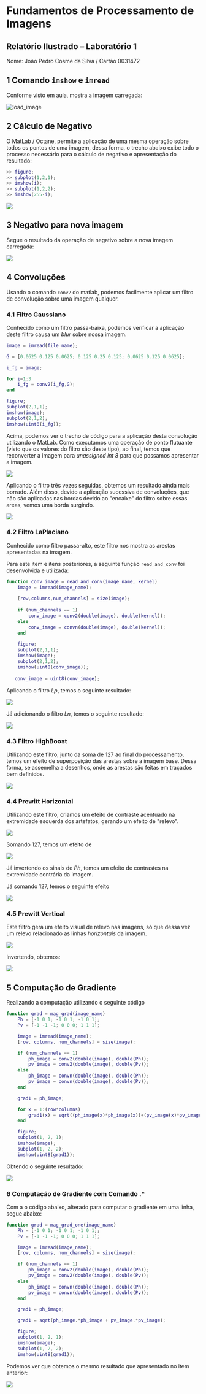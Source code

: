 # Fundamentos de Processamento de Imagens

## Relatório Ilustrado – Laboratório 1

Nome: João Pedro Cosme da Silva / Cartão 0031472

## 1 Comando `imshow` e `imread`

Conforme visto em aula, mostra a imagem carregada:

![load_image](2022-12-19-11-53-47.png)

## 2 Cálculo de Negativo

O MatLab / Octane, permite a aplicação de uma mesma operação sobre todos os pontos de uma imagem, dessa forma, o trecho abaixo exibe todo o processo necessário para o cálculo de negativo e apresentação do resultado:

```matlab
>> figure;
>> subplot(1,2,1);
>> imshow(i);
>> subplot(1,2,2);
>> imshow(255-i);
```
![](2022-12-19-22-39-20.png)

## 3 Negativo para nova imagem

Segue o resultado da operação de negativo sobre a nova imagem carregada:

![](2022-12-19-22-41-38.png)

## 4 Convoluções

Usando o comando `conv2` do matlab, podemos facilmente aplicar um filtro de convolução sobre uma imagem qualquer.

### 4.1 Filtro Gaussiano

Conhecido como um filtro passa-baixa, podemos verificar a aplicação deste filtro causa um *blur* sobre nossa imagem.

```matlab
image = imread(file_name);

G = [0.0625 0.125 0.0625; 0.125 0.25 0.125; 0.0625 0.125 0.0625];

i_fg = image;

for i=1:3
    i_fg = conv2(i_fg,G);
end

figure;
subplot(2,1,1);
imshow(image);
subplot(2,1,2);
imshow(uint8(i_fg));
```
Acima, podemos ver o trecho de código para a aplicação desta convolução utilizando o MatLab. Como executamos uma operação de ponto flutuante (visto que os valores do filtro são deste tipo), ao final, temos que reconverter a imagem para *unassigned int 8* para que possamos apresentar a imagem.

![](2022-12-19-22-49-52.png)

Aplicando o filtro três vezes seguidas, obtemos um resultado ainda mais borrado. Além disso, devido a aplicação sucessiva de convoluções, que não são aplicadas nas bordas devido ao "encaixe" do filtro sobre essas areas, vemos uma borda surgindo.

![](2022-12-19-22-52-19.png)

### 4.2 Filtro LaPlaciano

Conhecido como filtro passa-alto, este filtro nos mostra as arestas apresentadas na imagem.

Para este item e itens posteriores, a seguinte função `read_and_conv` foi desenvolvida e utilizada:

```matlab
function conv_image = read_and_conv(image_name, kernel)
    image = imread(image_name);
    
    [row,columns,num_channels] = size(image);
    
    if (num_channels == 1)
        conv_image = conv2(double(image), double(kernel));
    else
        conv_image = convn(double(image), double(kernel));
    end
    
    figure;
    subplot(2,1,1);
    imshow(image);
    subplot(2,1,2);
    imshow(uint8(conv_image));
    
   conv_image = uint8(conv_image);
```

Aplicando o filtro $Lp$, temos o seguinte resultado:

![](2022-12-19-22-55-03.png)

Já adicionando o filtro $Ln$, temos o seguinte resultado:

![](2022-12-19-22-54-36.png)


### 4.3 Filtro HighBoost

Utilizando este filtro, junto da soma de 127 ao final do processamento, temos um efeito de superposição das arestas sobre a imagem base. Dessa forma, se assemelha a desenhos, onde as arestas são feitas em traçados bem definidos.

![](2022-12-19-22-56-40.png)


### 4.4 Prewitt Horizontal

Utilizando este filtro, criamos um efeito de contraste acentuado na extremidade esquerda dos artefatos, gerando um efeito de "relevo".

![](2022-12-19-22-58-32.png)

Somando 127, temos um efeito de 

![](2022-12-19-22-59-45.png)

Já invertendo os sinais de $Ph$, temos um efeito de contrastes na extremidade contrária da imagem.

Já somando 127, temos o seguinte efeito

![](2022-12-19-23-00-24.png)

### 4.5 Prewitt Vertical

Este filtro gera um efeito visual de relevo nas imagens, só que dessa vez um relevo relacionado as linhas *horizontais* da imagem.

![](2022-12-19-23-01-22.png)

Invertendo, obtemos:

![](2022-12-19-23-02-17.png)

## 5 Computação de Gradiente

Realizando a computação  utilizando o seguinte código

```matlab
function grad = mag_grad(image_name)
    Ph = [-1 0 1; -1 0 1; -1 0 1];
    Pv = [-1 -1 -1; 0 0 0; 1 1 1];

    image = imread(image_name);
    [row, columns, num_channels] = size(image);

    if (num_channels == 1)
        ph_image = conv2(double(image), double(Ph));
        pv_image = conv2(double(image), double(Pv));
    else
        ph_image = convn(double(image), double(Ph));
        pv_image = convn(double(image), double(Pv));
    end

    grad1 = ph_image;

    for x = 1:(row*columns)
        grad1(x) = sqrt((ph_image(x)*ph_image(x))+(pv_image(x)*pv_image(x)));
    end

    figure;
    subplot(1, 2, 1);
    imshow(image);
    subplot(1, 2, 2);
    imshow(uint8(grad1));
```

Obtendo o seguinte resultado:

![](2022-12-19-23-46-26.png)

### 6 Computação de Gradiente com Comando .*

Com a o código abaixo, alterado para computar o gradiente em uma linha, segue abaixo:

```matlab
function grad = mag_grad_one(image_name)
    Ph = [-1 0 1; -1 0 1; -1 0 1];
    Pv = [-1 -1 -1; 0 0 0; 1 1 1];

    image = imread(image_name);
    [row, columns, num_channels] = size(image);

    if (num_channels == 1)
        ph_image = conv2(double(image), double(Ph));
        pv_image = conv2(double(image), double(Pv));
    else
        ph_image = convn(double(image), double(Ph));
        pv_image = convn(double(image), double(Pv));
    end

    grad1 = ph_image;

    grad1 = sqrt(ph_image.*ph_image + pv_image.*pv_image);

    figure;
    subplot(1, 2, 1);
    imshow(image);
    subplot(1, 2, 2);
    imshow(uint8(grad1));

```

Podemos ver que obtemos o mesmo resultado que apresentado no item anterior:

![](2022-12-19-23-41-14.png)